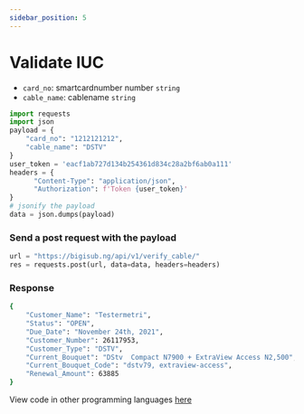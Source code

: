```yaml
---
sidebar_position: 5
---
```


# Validate IUC

- `card_no`: smartcardnumber number `string`
- `cable_name`: cablename `string`

```python
import requests
import json
payload = {
    "card_no": "1212121212",
    "cable_name": "DSTV"
}
user_token = 'eacf1ab727d134b254361d834c28a2bf6ab0a111'
headers = {
      "Content-Type": "application/json",
      "Authorization": f'Token {user_token}'
} 
# jsonify the payload
data = json.dumps(payload)

```

### Send a post request with the payload

```python
url = "https://bigisub.ng/api/v1/verify_cable/"
res = requests.post(url, data=data, headers=headers)
```

### Response 

```bash
{
    "Customer_Name": "Testermetri",
    "Status": "OPEN",
    "Due_Date": "November 24th, 2021",
    "Customer_Number": 26117953,
    "Customer_Type": "DSTV",
    "Current_Bouquet": "DStv  Compact N7900 + ExtraView Access N2,500",
    "Current_Bouquet_Code": "dstv79, extraview-access",
    "Renewal_Amount": 63885
}
```

View code in other programming languages [here](https://documenter.getpostman.com/view/18149105/2s93CRJqgM#b9b1e802-d90a-4c4e-a96f-61aae9dbcd99)
